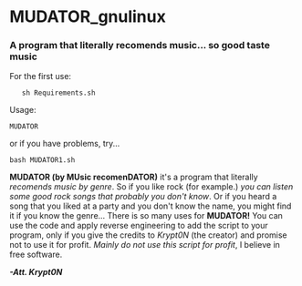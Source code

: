 # MUDATOR_gnulinux
### A program that literally recomends music... so good taste music



 For the first use:

 ```
    sh Requirements.sh
 ```
Usage:


    
    MUDATOR 
    
    
   or if you have problems, try...
     
    
    bash MUDATOR1.sh
    
    
**MUDATOR (by MUsic recomenDATOR)** it's a program that literally _recomends music by genre_. So if you like rock (for example.) _you can listen some good rock songs that probably you don't know_. Or if you heard a song that you liked at a party and you don't know the name, you might find it if you know the genre... There is so many uses for **MUDATOR!**
You can use the code and apply reverse engineering to add the script to your program, only if you give the credits to _Krypt0N_ (the creator) and promise not to use it for profit. _Mainly do not use this script for profit_, I believe in free software.
  
 ***-Att. Krypt0N*** 
